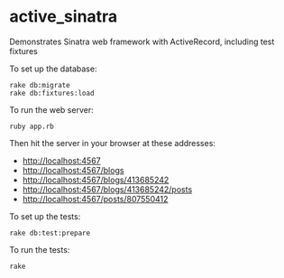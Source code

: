 # active_sinatra
Demonstrates Sinatra web framework with ActiveRecord, including test fixtures

To set up the database:

    rake db:migrate
    rake db:fixtures:load

To run the web server:

    ruby app.rb

Then hit the server in your browser at these addresses:

* [http://localhost:4567](http://localhost:4567)
* [http://localhost:4567/blogs](http://localhost:4567/blogs)
* [http://localhost:4567/blogs/413685242](http://localhost:4567/blogs/413685242)
* [http://localhost:4567/blogs/413685242/posts](http://localhost:4567/blogs/413685242/posts)
* [http://localhost:4567/posts/807550412](http://localhost:4567/posts/807550412)

To set up the tests:

    rake db:test:prepare

To run the tests:

    rake
